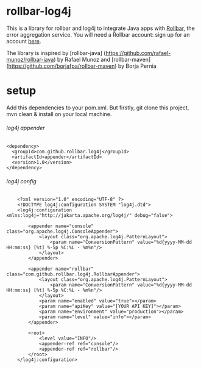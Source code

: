 rollbar-log4j
=============
This is a library for rollbar and log4j to integrate Java apps with [Rollbar](https://rollbar.com/), the error aggregation service. You will need a Rollbar account: sign up for an account [here](https://rollbar.com/signup/).

The library is inspired by [rollbar-java] (https://github.com/rafael-munoz/rollbar-java) by Rafael Munoz and
[rollbar-maven] (https://github.com/borjafpa/rollbar-maven) by Borja Pernia


setup
=============
Add this dependencies to your pom.xml. But firstly, git clone this project, mvn clean & install on your local machine.

###### log4j appender 
    
    <dependency>
      <groupId>com.github.rollbar.log4j</groupId>
      <artifactId>appender</artifactId>
      <version>1.0</version>
    </dependency>
    
###### log4j config

        <?xml version="1.0" encoding="UTF-8" ?>
        <!DOCTYPE log4j:configuration SYSTEM "log4j.dtd">
        <log4j:configuration xmlns:log4j="http://jakarta.apache.org/log4j/" debug="false">
        
            <appender name="console" class="org.apache.log4j.ConsoleAppender">
                <layout class="org.apache.log4j.PatternLayout">
                    <param name="ConversionPattern" value="%d{yyyy-MM-dd HH:mm:ss} [%t] %-5p %C:%L - %m%n"/>
                </layout>
            </appender>
        
            <appender name="rollbar" class="com.github.rollbar.log4j.RollbarAppender">
                <layout class="org.apache.log4j.PatternLayout">
                    <param name="ConversionPattern" value="%d{yyyy-MM-dd HH:mm:ss} [%t] %-5p %C:%L - %m%n"/>
                </layout>
                <param name="enabled" value="true"></param>
                <param name="apiKey" value="[YOUR API KEY]"></param>
                <param name="environment" value="production"></param>
                <param name="level" value="info"></param>
            </appender>
        
            <root>
                <level value="INFO"/>
                <appender-ref ref="console"/>
                <appender-ref ref="rollbar"/>
            </root>
        </log4j:configuration>

